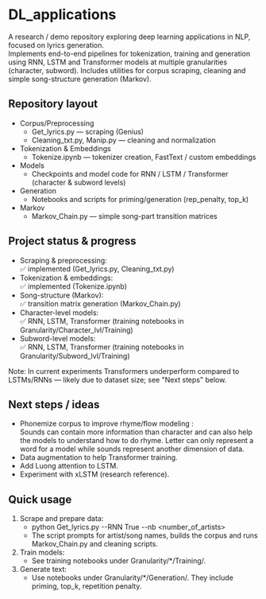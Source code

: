 # DL_applications

A research / demo repository exploring deep learning applications in NLP, focused on lyrics generation.  
Implements end-to-end pipelines for tokenization, training and generation using RNN, LSTM and Transformer models at multiple granularities (character, subword). Includes utilities for corpus scraping, cleaning and simple song-structure generation (Markov).

## Repository layout
- Corpus/Preprocessing
  - Get_lyrics.py — scraping (Genius)
  - Cleaning_txt.py, Manip.py — cleaning and normalization
- Tokenization & Embeddings
  - Tokenize.ipynb — tokenizer creation, FastText / custom embeddings
- Models
  - Checkpoints and model code for RNN / LSTM / Transformer (character & subword levels)
- Generation
  - Notebooks and scripts for priming/generation (rep_penalty, top_k)
- Markov
  - Markov_Chain.py — simple song-part transition matrices

## Project status & progress
- Scraping & preprocessing:  
    ✅ implemented (Get_lyrics.py, Cleaning_txt.py)  
- Tokenization & embeddings:   
    ✅ implemented (Tokenize.ipynb)  
- Song-structure (Markov):  
    ✅ transition matrix generation (Markov_Chain.py)  
- Character-level models:  
    ✅ RNN, LSTM, Transformer (training notebooks in Granularity/Character_lvl/Training)  
- Subword-level models:  
    ✅ RNN, LSTM, Transformer (training notebooks in Granularity/Subword_lvl/Training)  

Note: In current experiments Transformers underperform compared to LSTMs/RNNs — likely due to dataset size; see "Next steps" below.

## Next steps / ideas
- Phonemize corpus to improve rhyme/flow modeling :  
    Sounds can contain more information than character and can also help the models to understand how to do rhyme. Letter can only represent a word for a model while sounds represent another dimension of data.
- Data augmentation to help Transformer training.  
- Add Luong attention to LSTM.  
- Experiment with xLSTM (research reference).

## Quick usage
1. Scrape and prepare data:
   - python Get_lyrics.py --RNN True --nb <number_of_artists>
   - The script prompts for artist/song names, builds the corpus and runs Markov_Chain.py and cleaning scripts.
2. Train models:
   - See training notebooks under Granularity/*/Training/.
3. Generate text:
   - Use notebooks under Granularity/*/Generation/. They include priming, top_k, repetition penalty.
